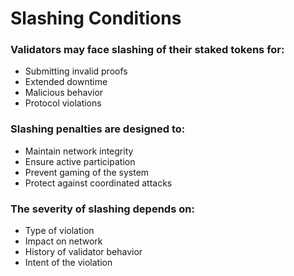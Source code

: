 # Slashing Conditions

### Validators may face slashing of their staked tokens for:

* Submitting invalid proofs
* Extended downtime
* Malicious behavior
* Protocol violations

### Slashing penalties are designed to:

* Maintain network integrity
* Ensure active participation
* Prevent gaming of the system
* Protect against coordinated attacks

### The severity of slashing depends on:

* Type of violation
* Impact on network
* History of validator behavior
* Intent of the violation
